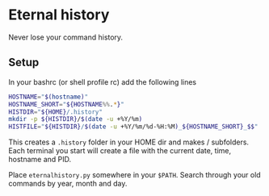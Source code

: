 # Eternal history

Never lose your command history.

## Setup
In your bashrc (or shell profile rc) add the following lines
```sh
HOSTNAME="$(hostname)"
HOSTNAME_SHORT="${HOSTNAME%%.*}"
HISTDIR="${HOME}/.history"
mkdir -p ${HISTDIR}/$(date -u +%Y/%m)
HISTFILE="${HISTDIR}/$(date -u +%Y/%m/%d-%H:%M)_${HOSTNAME_SHORT}_$$"
```

This creates a `.history` folder in your HOME dir and makes <YEAR>/<MONTH> subfolders.
Each terminal you start will create a file with the current date, time, hostname and PID.

Place `eternalhistory.py` somewhere in your `$PATH`. Search through your old commands by year, month and day.